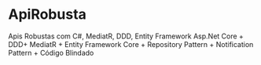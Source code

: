 # ApiRobusta
Apis Robustas com C#, MediatR, DDD, Entity Framework
Asp.Net Core + DDD+ MediatR + Entity Framework Core + Repository Pattern + Notification Pattern + Código Blindado


